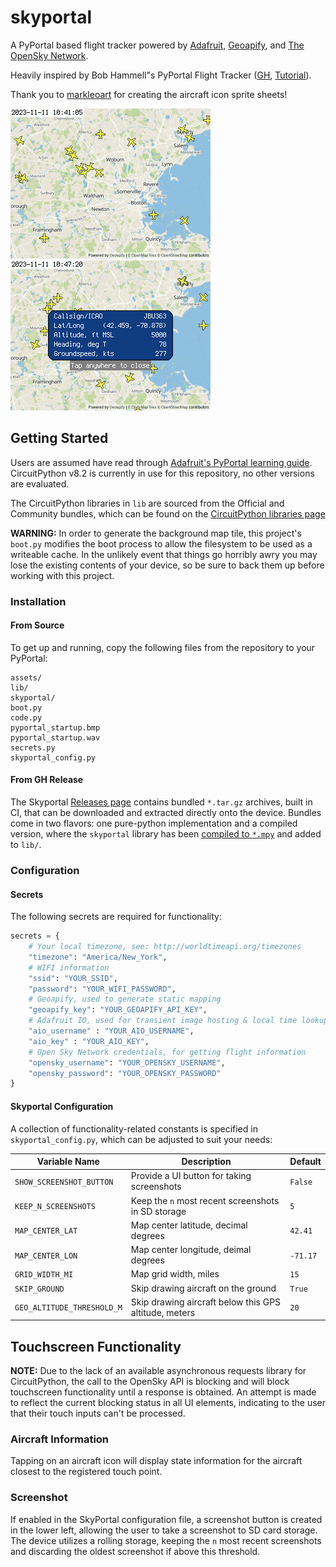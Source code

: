 # skyportal
A PyPortal based flight tracker powered by [Adafruit](https://io.adafruit.com/), [Geoapify](https://www.geoapify.com/), and [The OpenSky Network](https://opensky-network.org/).

Heavily inspired by Bob Hammell"s PyPortal Flight Tracker ([GH](https://github.com/rhammell/pyportal-flight-tracker), [Tutorial](https://www.hackster.io/rhammell/pyportal-flight-tracker-0be6b0#story)).

Thank you to [markleoart](https://www.fiverr.com/markleoart) for creating the aircraft icon sprite sheets!

![screenshot1](./doc/screenie.bmp "SkyPortal in action") ![screenshot2](./doc/screenie_with_info.bmp "SkyPortal in action, with aircraft popup")

## Getting Started
Users are assumed have read through [Adafruit's PyPortal learning guide](https://learn.adafruit.com/adafruit-pyportal). CircuitPython v8.2 is currently in use for this repository, no other versions are evaluated.

The CircuitPython libraries in `lib` are sourced from the Official and Community bundles, which can be found on the [CircuitPython libraries page](https://learn.adafruit.com/adafruit-pyportal)

**WARNING:** In order to generate the background map tile, this project's `boot.py` modifies the boot process to allow the filesystem to be used as a writeable cache. In the unlikely event that things go horribly awry you may lose the existing contents of your device, so be sure to back them up before working with this project.

### Installation
#### From Source
To get up and running, copy the following files from the repository to your PyPortal:

```
assets/
lib/
skyportal/
boot.py
code.py
pyportal_startup.bmp
pyportal_startup.wav
secrets.py
skyportal_config.py
```

#### From GH Release
The Skyportal [Releases page](https://github.com/sco1/skyportal/releases) contains bundled `*.tar.gz` archives, built in CI, that can be downloaded and extracted directly onto the device. Bundles come in two flavors: one pure-python implementation and a compiled version, where the `skyportal` library has been [compiled to `*.mpy`](https://learn.adafruit.com/welcome-to-circuitpython/library-file-types-and-frozen-libraries#dot-mpy-library-files-3117643) and added to `lib/`.

### Configuration
#### Secrets
The following secrets are required for functionality:

```py
secrets = {
    # Your local timezone, see: http://worldtimeapi.org/timezones
    "timezone": "America/New_York",
    # WIFI information
    "ssid": "YOUR_SSID",
    "password": "YOUR_WIFI_PASSWORD",
    # Geoapify, used to generate static mapping
    "geoapify_key": "YOUR_GEOAPIFY_API_KEY",
    # Adafruit IO, used for transient image hosting & local time lookup
    "aio_username" : "YOUR_AIO_USERNAME",
    "aio_key" : "YOUR_AIO_KEY",
    # Open Sky Network credentials, for getting flight information
    "opensky_username": "YOUR_OPENSKY_USERNAME",
    "opensky_password": "YOUR_OPENSKY_PASSWORD"
}
```

#### Skyportal Configuration
A collection of functionality-related constants is specified in `skyportal_config.py`, which can be adjusted to suit your needs:

| Variable Name              | Description                                           | Default  |
|----------------------------|-------------------------------------------------------|----------|
| `SHOW_SCREENSHOT_BUTTON`   | Provide a UI button for taking screenshots            | `False`  |
| `KEEP_N_SCREENSHOTS`       | Keep the `n` most recent screenshots in SD storage    | `5`      |
| `MAP_CENTER_LAT`           | Map center latitude, decimal degrees                  | `42.41`  |
| `MAP_CENTER_LON`           | Map center longitude, deimal degrees                  | `-71.17` |
| `GRID_WIDTH_MI`            | Map grid width, miles                                 | `15`     |
| `SKIP_GROUND`              | Skip drawing aircraft on the ground                   | `True`   |
| `GEO_ALTITUDE_THRESHOLD_M` | Skip drawing aircraft below this GPS altitude, meters | `20`     |

## Touchscreen Functionality
**NOTE:** Due to the lack of an available asynchronous requests library for CircuitPython, the call to the OpenSky API is blocking and will block touchscreen functionality until a response is obtained. An attempt is made to reflect the current blocking status in all UI elements, indicating to the user that their touch inputs can't be processed.

### Aircraft Information
Tapping on an aircraft icon will display state information for the aircraft closest to the registered touch point.

### Screenshot
If enabled in the SkyPortal configuration file, a screenshot button is created in the lower left, allowing the user to take a screenshot to SD card storage. The device utilizes a rolling storage, keeping the `n` most recent screenshots and discarding the oldest screenshot if above this threshold.

